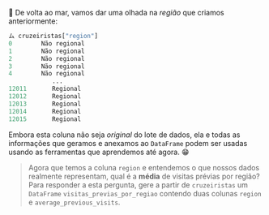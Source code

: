 :ocean: De volta ao mar, vamos dar uma olhada na _região_ que criamos anteriormente:

```python
ム cruzeiristas["region"]
0        Não regional
1        Não regional
2        Não regional
3        Não regional
4        Não regional
            ...     
12011       Regional
12012       Regional
12013       Regional
12014       Regional
12015       Regional
```

Embora esta coluna não seja _original_ do lote de dados, ela e todas as informações que geramos e anexamos ao `DataFrame` podem ser usadas usando as ferramentas que aprendemos até agora. :grin:

> Agora que temos a coluna `region` e entendemos o que nossos dados realmente representam, qual é a **média** de visitas prévias por região? Para responder a esta pergunta, gere a partir de `cruzeiristas` um `DataFrame` `visitas_previas_por_regiao` contendo duas colunas `region` e `average_previous_visits`.


